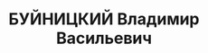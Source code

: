 ---
title: БУЙНИЦКИЙ Владимир Васильевич
description: Род. в 1910. Авиатехник 8 транспортного авиаотряда. Арестован 15.02.1937.
  Приговорен ВК ВС СССР 28.10.1937 - ВМН. Расстрелян 28.10.1937. Реабилитирован 19.09.1956.
---